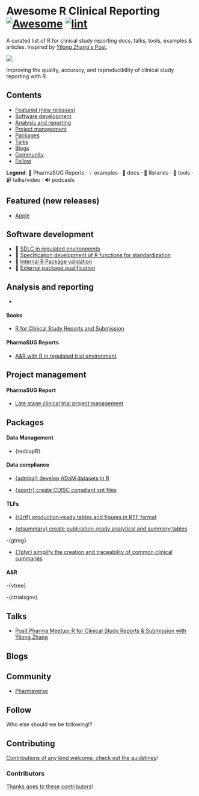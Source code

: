 <!-- title -->

<!--lint ignore no-dead-urls-->

# Awesome R Clinical Reporting [![Awesome](https://awesome.re/badge.svg)](https://awesome.re) [![lint](https://github.com/hidyverse/awesome-R-clinical-reporting/actions/workflows/lint.yaml/badge.svg)](https://github.com/hidyverse/awesome-R-clinical-reporting/actions/workflows/lint.yaml)

<!-- subtitle -->

A curated list of R for clinical study reporting docs, talks, tools, examples & articles. Inspired by [Yilong Zhang's Post](https://www.linkedin.com/posts/yilongzhang_creating-a-validated-environment-for-reproducibility-activity-7044529198165594112-DGf4/).

<!-- image -->

<a href="https://github.com/sindresorhus/awesome/blob/main/awesome.md" target="_blank" rel="noopener noreferrer"> <img src="https://raw.githubusercontent.com/sindresorhus/awesome/78bde71c34e21954ae2a526fb5e9d3f9be2c0eec/media/logo.svg"/> </a>

<!-- description -->

Improving the quality, accuracy, and reproducibility of clinical study reporting with R.

<!-- TOC -->

## Contents

- [Featured (new releases)](#featured-new-releases)
- [Software development](#software-development)
- [Analysis and reporting](#analysis-and-reporting)
- [Project management](#project-management)
- [Packages](#packages)
- [Talks](#talks)
- [Blogs](#blogs)
- [Community](#community)
- [Follow](#follow)

<!-- CONTENT -->

**Legend**: 📝 PharmaSUG Reports · 💡 examples · 📖 docs · 🔌 libraries · 🔧 tools · 📹 talks/video · 🔊 podcasts

## Featured (new releases)

- [Apple](https://apple.com)

## Software development

- 📝 [SDLC in regulated environments](https://lnkd.in/g9pv4USE)
- 📝 [Specification development of R functions for standardization](https://lnkd.in/gjnG4hxx?trk=public_post-text)
- 📝 [Internal R Package validation](https://lnkd.in/gwDty-Z7?trk=public_post-text)
- 📝 [External package qualification](https://lnkd.in/gtpAjZA5?trk=public_post-text)

## Analysis and reporting

- 

#### Books

- [R for Clinical Study Reports and Submission](https://r4csr.org/)

#### PharmaSUG Reports

- [A&R with R in regulated trial environment](https://lnkd.in/g9pfxQv?trk=public_post-text)

## Project management

#### PharmaSUG Report

- [Late stage clinical trial project management](https://lnkd.in/gjSJ4AUR)

## Packages

#### Data Management

- {redcapR}

#### Data compliance

- [{admiral} develop ADaM datasets in R](https://pharmaverse.github.io/admiral)

- [{xportr} create CDISC compliant xpt files](https://atorus-research.github.io/xportr/)

#### TLFs

- [{r2rtf} production-ready tables and figures in RTF format](https://merck.github.io/r2rtf/)

- [{gtsummary} create publication-ready analytical and summary tables](https://www.danieldsjoberg.com/gtsummary/)

-{gtreg}

- [{Tplyr} simplify the creation and traceability of common clinical summaries](https://atorus-research.github.io/Tplyr/)

#### A&R

-{vtree}

-{ctrialsgov}

## Talks

- [Posit Pharma Meetup: R for Clinical Study Reports & Submission with Yilong Zhang](https://www.youtube.com/watch?v=RBVqKi3FV30)

## Blogs


## Community

- [Pharmaverse](https://pharmaverse.org/)

<!-- END CONTENT -->

## Follow

<!-- list people worth following on social sites (Twitter, LinkedIn, GitHub, YouTube etc.) -->

Who else should we be following!?

## Contributing

[Contributions of any kind welcome, check out the guidelines](contributing.md)!

### Contributors

[Thanks goes to these contributors](https://github.com/hidyverse/awesome-R-clinical-reporting/graphs/contributors)!
